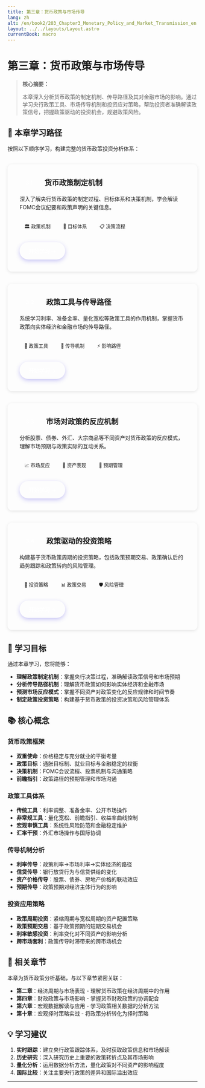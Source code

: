 ```yaml
---
title: 第三章：货币政策与市场传导
lang: zh
alt: /en/book2/203_Chapter3_Monetary_Policy_and_Market_Transmission_en
layout: ../../layouts/Layout.astro
currentBook: macro
---
```


# 第三章：货币政策与市场传导

> **核心摘要：**
> 
> 本章深入分析货币政策的制定机制、传导路径及其对金融市场的影响。通过学习央行政策工具、市场传导机制和投资应对策略，帮助投资者准确解读政策信号，把握政策驱动的投资机会，规避政策风险。

## 📖 本章学习路径

按照以下顺序学习，构建完整的货币政策投资分析体系：

<div class="chapters-grid">
  <div class="chapter-card">
    <div class="chapter-header">
      <span class="chapter-number">3.1</span>
      <h3>货币政策制定机制</h3>
    </div>
    <p>深入了解央行货币政策的制定过程、目标体系和决策机制，学会解读FOMC会议纪要和政策声明的关键信息。</p>
    <div class="chapter-features">
      <span class="feature-tag">🏛️ 政策机制</span>
      <span class="feature-tag">🎯 目标体系</span>
      <span class="feature-tag">📋 决策流程</span>
    </div>
    <a href="/book2/203_Chapter3/3.1_Monetary_Policy_Making_Mechanism_CN" class="chapter-link">开始学习 →</a>
  </div>

  <div class="chapter-card">
    <div class="chapter-header">
      <span class="chapter-number">3.2</span>
      <h3>政策工具与传导路径</h3>
    </div>
    <p>系统学习利率、准备金率、量化宽松等政策工具的作用机制，掌握货币政策向实体经济和金融市场的传导路径。</p>
    <div class="chapter-features">
      <span class="feature-tag">🔧 政策工具</span>
      <span class="feature-tag">🔄 传导机制</span>
      <span class="feature-tag">⚡ 影响路径</span>
    </div>
    <a href="/book2/203_Chapter3/3.2_Policy_Tools_Transmission_Channels_CN" class="chapter-link">开始学习 →</a>
  </div>

  <div class="chapter-card">
    <div class="chapter-header">
      <span class="chapter-number">3.3</span>
      <h3>市场对政策的反应机制</h3>
    </div>
    <p>分析股票、债券、外汇、大宗商品等不同资产对货币政策的反应模式，理解市场预期与政策实际的互动关系。</p>
    <div class="chapter-features">
      <span class="feature-tag">📈 市场反应</span>
      <span class="feature-tag">💱 资产表现</span>
      <span class="feature-tag">🔮 预期管理</span>
    </div>
    <a href="/book2/203_Chapter3/3.3_Market_Response_to_Policy_CN" class="chapter-link">开始学习 →</a>
  </div>

  <div class="chapter-card">
    <div class="chapter-header">
      <span class="chapter-number">3.4</span>
      <h3>政策驱动的投资策略</h3>
    </div>
    <p>构建基于货币政策周期的投资策略，包括政策预期交易、政策确认后的趋势跟踪和政策转向的风险管理。</p>
    <div class="chapter-features">
      <span class="feature-tag">🎯 投资策略</span>
      <span class="feature-tag">📊 政策交易</span>
      <span class="feature-tag">🛡️ 风险管理</span>
    </div>
    <a href="/book2/203_Chapter3/3.4_Policy_Driven_Investment_Strategy_CN" class="chapter-link">开始学习 →</a>
  </div>
</div>

## 🎯 学习目标

通过本章学习，您将能够：

- **理解政策制定机制**：掌握央行决策过程，准确解读政策信号和市场预期
- **分析传导路径机制**：理解货币政策如何影响实体经济和金融市场
- **预测市场反应模式**：掌握不同资产对政策变化的反应规律和时间节奏
- **制定政策投资策略**：构建基于货币政策的投资决策和风险管理体系

## 📚 核心概念

### 货币政策框架
- **双重使命**：价格稳定与充分就业的平衡考量
- **政策目标**：通胀目标制、就业目标与金融稳定的权衡
- **决策机制**：FOMC会议流程、投票机制与沟通策略
- **前瞻指引**：政策路径的预期管理和市场沟通

### 政策工具体系
- **传统工具**：利率调整、准备金率、公开市场操作
- **非常规工具**：量化宽松、前瞻指引、收益率曲线控制
- **宏观审慎工具**：系统性风险防范和金融稳定维护
- **汇率干预**：外汇市场操作与国际协调

### 传导机制分析
- **利率传导**：政策利率→市场利率→实体经济的路径
- **信贷传导**：银行放贷行为与信贷供给的变化
- **资产价格传导**：股票、债券、房地产价格的联动效应
- **预期传导**：政策预期对经济主体行为的影响

### 投资应用策略
- **政策周期投资**：紧缩周期与宽松周期的资产配置策略
- **政策预期交易**：基于政策预期的短期交易机会
- **利率敏感投资**：利率变化对不同资产的影响分析
- **跨市场套利**：政策传导时滞带来的跨市场机会

## 🔗 相关章节

本章为货币政策分析基础，与以下章节紧密关联：

- **第二章**：经济周期与市场表现 - 理解货币政策在经济周期中的作用
- **第四章**：财政政策与市场影响 - 掌握货币财政政策的协调配合
- **第六章**：宏观数据解读与应用 - 学习政策相关数据的分析方法
- **第十章**：宏观择时策略实战 - 将政策分析转化为择时策略

## 💡 学习建议

1. **实时跟踪**：建立央行政策跟踪体系，及时获取政策信息和市场解读
2. **历史研究**：深入研究历史上重要的政策转折点及其市场影响
3. **量化分析**：运用数据分析方法，量化政策对不同资产的影响程度
4. **国际比较**：关注主要央行政策的差异和国际溢出效应

---

<style>
/* 复用第二章的样式 */
.chapters-grid {
    display: grid;
    grid-template-columns: repeat(auto-fit, minmax(300px, 1fr));
    gap: 2rem;
    margin: 2rem 0;
}

.chapter-card {
    background: var(--card-bg);
    border: 1px solid var(--border-color);
    border-radius: 12px;
    padding: 2rem;
    transition: all 0.3s ease;
    box-shadow: 0 2px 8px rgba(0,0,0,0.1);
}

.chapter-card:hover {
    transform: translateY(-4px);
    box-shadow: 0 8px 25px rgba(0,0,0,0.15);
    border-color: var(--primary-color);
}

.chapter-header {
    display: flex;
    align-items: center;
    gap: 1rem;
    margin-bottom: 1rem;
}

.chapter-number {
    background: linear-gradient(135deg, var(--primary-color), var(--primary-dark));
    color: white;
    padding: 0.5rem 1rem;
    border-radius: 8px;
    font-weight: 600;
    font-size: 0.9rem;
}

.chapter-card h3 {
    color: var(--text-primary);
    margin: 0;
    font-size: 1.2rem;
    font-weight: 600;
}

.chapter-card p {
    color: var(--text-secondary);
    line-height: 1.6;
    margin-bottom: 1.5rem;
}

.chapter-features {
    display: flex;
    flex-wrap: wrap;
    gap: 0.5rem;
    margin-bottom: 1.5rem;
}

.feature-tag {
    background: var(--bg-primary);
    color: var(--text-primary);
    padding: 0.3rem 0.8rem;
    border-radius: 20px;
    font-size: 0.8rem;
    font-weight: 500;
    border: 1px solid var(--border-color);
}

.chapter-link {
    display: inline-flex;
    align-items: center;
    background: linear-gradient(135deg, var(--primary-color), var(--primary-dark));
    color: white;
    text-decoration: none;
    padding: 0.8rem 1.5rem;
    border-radius: 25px;
    font-weight: 600;
    transition: all 0.3s ease;
    box-shadow: 0 4px 12px rgba(79, 70, 229, 0.3);
}

.chapter-link:hover {
    transform: translateY(-2px);
    box-shadow: 0 6px 20px rgba(79, 70, 229, 0.4);
    background: linear-gradient(135deg, var(--primary-dark), #6366f1);
}

/* 响应式设计 */
@media (max-width: 768px) {
    .chapters-grid {
        grid-template-columns: 1fr;
        gap: 1.5rem;
    }
    
    .chapter-card {
        padding: 1.5rem;
    }
    
    .chapter-header {
        flex-direction: column;
        text-align: center;
        gap: 0.5rem;
    }
    
    .chapter-features {
        justify-content: center;
    }
}
</style> 
 
 
 